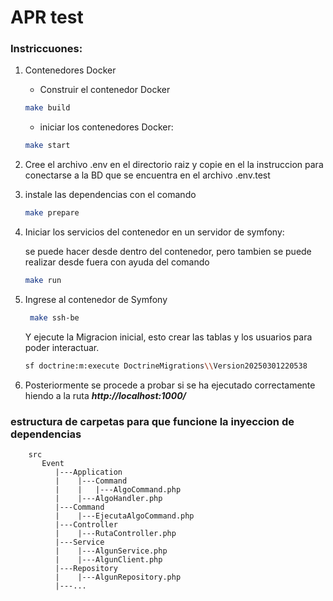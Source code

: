 # APR test


### Instriccuones: 

1. Contenedores Docker
   - Construir el contenedor Docker
    ```bash
    make build
    ```
   
   - iniciar los contenedores Docker:
    ```bash
    make start
    ```

2. Cree el archivo .env en el directorio raiz y copie en el la instruccion para conectarse a la BD que se encuentra en el archivo .env.test

3. instale las dependencias con el comando
    ```bash
    make prepare
    ```

4. Iniciar los servicios del contenedor en un servidor de symfony:

    se puede hacer desde dentro del contenedor, pero tambien se puede realizar desde fuera con ayuda del comando
    ```bash
    make run
    ```
   
5. Ingrese al contenedor de Symfony 
   ```bash
    make ssh-be
    ```
   Y ejecute la Migracion inicial, esto crear las tablas y los usuarios para poder interactuar.
   ```bash
   sf doctrine:m:execute DoctrineMigrations\\Version20250301220538
   ```

6. Posteriormente se procede a probar si se ha ejecutado correctamente hiendo a la ruta ***http://localhost:1000/***

### estructura de carpetas para que funcione la inyeccion de dependencias
```
    src
       Event
          |---Application
          |    |---Command
          |    |   |---AlgoCommand.php
          |    |---AlgoHandler.php
          |---Command
          |    |---EjecutaAlgoCommand.php
          |---Controller
          |    |---RutaController.php
          |---Service
          |    |---AlgunService.php
          |    |---AlgunClient.php
          |---Repository
          |    |---AlgunRepository.php
          |---...
```
